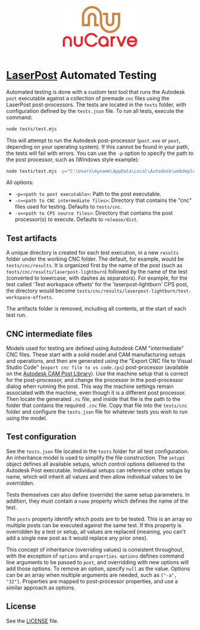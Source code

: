 <div align='center' padding-bottom="200px"><img src="https://github.com/nuCarve/laserpost/raw/main/images/nuCarve-logo-color-vert.svg" width="200px" /></div>
&nbsp;  

# [LaserPost](https://nucarve.com/laserpost) Automated Testing

Automated testing is done with a custom test tool that runs the Autodesk `post` executable against a collection of
premade `cnc` files using the LaserPost post-processors.  The tests are located in the `tests` folder, with configuration defined by the `tests.json` file.  To run all tests, execute the command:

```sh
node tests/test.mjs
```

This will attempt to run the Autodesk post-processor (`post.exe` or `post`, depending on your operating system).  If this cannot be found in your path, the tests will fail with errors.  You can use the `-p` option to specify the path to the post processor, such as (Windows style example):

```sh
node tests/test.mjs -p="C:\Users\myname\AppData\Local\Autodesk\webdeploy\production\212ef2a73b4faa7986fe0d205fb521fc68f5f11b\Applications\CAM360\post"
```

All options:
* `-p=<path to post executable>`: Path to the post executable.
* `-c=<path to CNC intermediate files>`: Directory that contains the "cnc" files used for testing.  Defaults to `tests/cnc`.
* `-s=<path to CPS source files>`: Directory that contains the post processor(s) to execute.
  Defaults to `release/dist`.

## Test artifacts

A unique directory is created for each test execution, in a new `results` folder under the working
CNC folder.  The default, for example, would be `tests/cnc/results`.  It is organized first by the
name of the post (such as `tests/cnc/results/laserpost-lightburn`) followed by the name of the test
(converted to lowercase, with dashes as separators).  For example, for the test called 'Test
workspace offsets' for the 'laserpost-lightburn' CPS post, the directory would become
`tests/cnc/results/laserpost-lightburn/test-workspace-offsets`.

The artifacts folder is removed, including all contents, at the start of each test run.

## CNC intermediate files

Models used for testing are defined using Autodesk CAM "intermediate" CNC files.  These start with a
solid model and CAM manufacturing setups and operations, and then are generated using the "Export
CNC file to Visual Studio Code" (`export cnc file to vs code.cps`) post-processor (available on the
[Autodesk CAM Post Library](https://cam.autodesk.com/hsmposts)).  Use the machine setup that is
correct for the post-processor, and change the processor in the post-processor dialog when running
the post.  This way the machine settings remain associated with the machine, even though it is a
 different post processor.  Then locate the generated `.nc` file, and inside that file is the path
 to the folder that contains the required `.cnc` file.  Copy that file into the `tests/cnc` folder
 and configure the `tests.json` file for whatever tests you wish to run using the model.

## Test configuration

See the `tests.json` file located in the `tests` folder for all test configuration.  An inheritance
model is used to simplify the file construction.  The `setups` object defines all available setups,
which control options delivered to the Autodesk Post executable.  Individual setups can reference
other setups by name, which will inherit all values and then allow individual values to be
overridden.

Tests themselves can also define (override) the same setup parameters.  In addition, they must
contain a `name` property which defines the name of the test.

The `posts` property identify which posts are to be tested.  This is an array so multiple posts can
be executed against the same test.  If this property is overridden by a test or setup, all values
are replaced (meaning, you can't add a single new post as it would replace any prior ones).  

This concept of inheritance (overriding values) is consistent throughout, with the exception of
`options` and `properties`.  `options` defines command line arguments to be passed to `post`, and
overridding with new options will add those options.  To remove an option, specify `null` as the
value.  Options can be an array when multiple arguments are needed, such as `["-a", "32"]`.
Properties are mapped to post-processor properties, and use a similar approach as options.

## License

See the [LICENSE](LICENSE) file.
